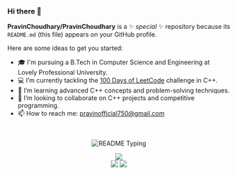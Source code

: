 ### Hi there 👋

**PravinChoudhary/PravinChoudhary** is a ✨ _special_ ✨ repository because its `README.md` (this file) appears on your GitHub profile.

Here are some ideas to get you started:

- 🎓 I'm pursuing a B.Tech in Computer Science and Engineering at Lovely Professional University.
- 💻 I’m currently tackling the [100 Days of LeetCode](https://leetcode.com/) challenge in C++.
- 🌱 I’m learning advanced C++ concepts and problem-solving techniques.
- 👯 I’m looking to collaborate on C++ projects and competitive programming.
- 📫 How to reach me: pravinofficial750@gmail.com

<br />

<p align="center">
  <img src="https://readme-typing-svg.demolab.com/?lines=Hello+user%F0%9F%99%8B%E2%80%8D%E2%99%82%EF%B8%8F;Welcome+to+my+GitHub+profile!;My+name+is+Pravin+Choudhary;I+am+an+emerging+technologist;I+am+currently+tackling+the+100+Days+of+LeetCode+challenge&font=Consolas&color=50C878&size=22&center=true&width=800&height=50&duration=2900&pause=1000" alt="README Typing">
</p>

<div align="center">
  <img src="https://github-readme-stats.vercel.app/api?username=PravinChoudhary&show_icons=true&count_private=true&include_all_commits=true&theme=chartreuse-dark&border_radius=10&card_width=495" />
  <br />
  
  <img src="https://github.com/PravinChoudhary/github-stats/blob/master/generated/overview.svg" />
  <img src="https://github.com/PravinChoudhary/github-stats/blob/master/generated/languages.svg" />
  <br />
</div>

